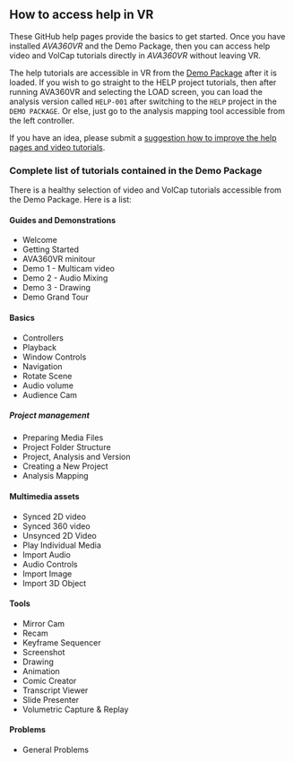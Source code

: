 ## How to access help in VR

These GitHub help pages provide the basics to get started. Once you have installed _AVA360VR_ and the Demo Package, then you can access help video and VolCap tutorials directly in _AVA360VR_ without leaving VR.

The help tutorials are accessible in VR from the [Demo Package](demo.md) after it is loaded.
If you wish to go straight to the HELP project tutorials, then after running AVA360VR and selecting the LOAD screen, you can load the analysis version called `HELP-001` after switching to the `HELP` project in the `DEMO PACKAGE`.
Or else, just go to the analysis mapping tool accessible from the left controller.

If you have an idea, please submit a [suggestion how to improve the help pages and video tutorials](tutorialrequest.md).

### Complete list of tutorials contained in the Demo Package

There is a healthy selection of video and VolCap tutorials accessible from the Demo Package.
Here is a list:

#### Guides and Demonstrations

- Welcome
- Getting Started
- AVA360VR minitour
- Demo 1 - Multicam video
- Demo 2 - Audio Mixing
- Demo 3 - Drawing
- Demo Grand Tour

#### Basics

- Controllers
- Playback
- Window Controls
- Navigation
- Rotate Scene
- Audio volume
- Audience Cam

##### Project management

- Preparing Media Files
- Project Folder Structure
- Project, Analysis and Version
- Creating a New Project
- Analysis Mapping

#### Multimedia assets

- Synced 2D video
- Synced 360 video
- Unsynced 2D Video
- Play Individual Media
- Import Audio
- Audio Controls
- Import Image
- Import 3D Object

#### Tools

- Mirror Cam
- Recam
- Keyframe Sequencer
- Screenshot
- Drawing
- Animation
- Comic Creator
- Transcript Viewer
- Slide Presenter
- Volumetric Capture & Replay

#### Problems

- General Problems
